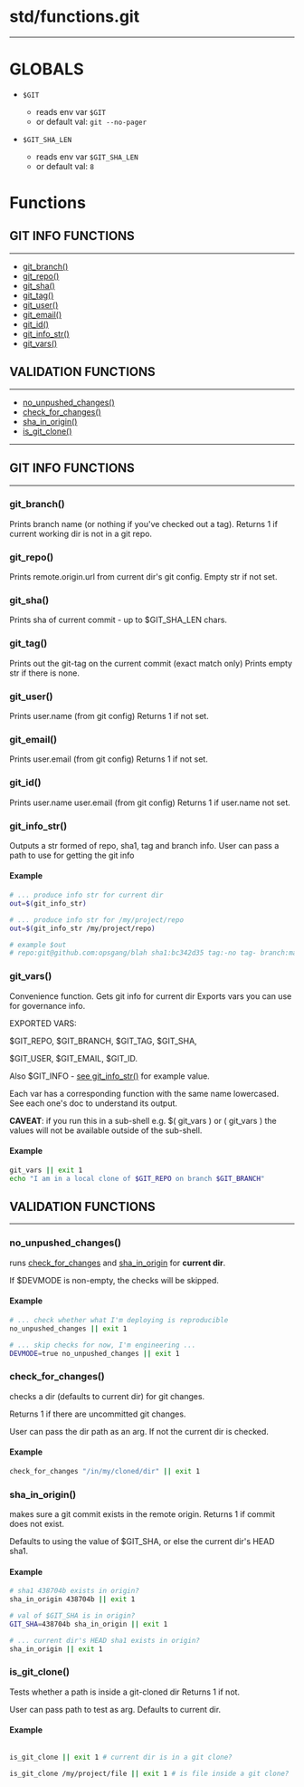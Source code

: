# std/functions.git
---
# GLOBALS

* `$GIT`
    * reads env var `$GIT`
    * or default val: `git --no-pager`

* `$GIT_SHA_LEN`
    * reads env var `$GIT_SHA_LEN`
    * or default val: `8`


# Functions

## GIT INFO FUNCTIONS
---
* [git\_branch()](#git_branch)
* [git\_repo()](#git_repo)
* [git\_sha()](#git_sha)
* [git\_tag()](#git_tag)
* [git\_user()](#git_user)
* [git\_email()](#git_email)
* [git\_id()](#git_id)
* [git\_info\_str()](#git_info_str)
* [git\_vars()](#git_vars)
## VALIDATION FUNCTIONS
---
* [no\_unpushed\_changes()](#no_unpushed_changes)
* [check\_for\_changes()](#check_for_changes)
* [sha\_in\_origin()](#sha_in_origin)
* [is\_git\_clone()](#is_git_clone)

---

## GIT INFO FUNCTIONS
---
### git\_branch()

Prints branch name (or nothing if you've checked out a tag).
Returns 1 if current working dir is not in a git repo.
### git\_repo()

Prints remote.origin.url from current dir's git config.
Empty str if not set.
### git\_sha()

Prints sha of current commit - up to $GIT\_SHA\_LEN chars.
### git\_tag()

Prints out the git-tag on the current commit (exact match only)
Prints empty str if there is none.
### git\_user()

Prints user.name (from git config)
Returns 1 if not set.
### git\_email()

Prints user.email (from git config)
Returns 1 if not set.
### git\_id()

Prints user.name user.email (from git config)
Returns 1 if user.name not set.
### git\_info\_str()

Outputs a str formed of repo, sha1, tag and branch info.
User can pass a path to use for getting the git info

#### Example

```bash
# ... produce info str for current dir
out=$(git_info_str)

# ... produce info str for /my/project/repo
out=$(git_info_str /my/project/repo)

# example $out
# repo:git@github.com:opsgang/blah sha1:bc342d35 tag:-no tag- branch:master

```

### git\_vars()

Convenience function. Gets git info for current dir
Exports vars you can use for governance info.

EXPORTED VARS:

 $GIT\_REPO, $GIT\_BRANCH, $GIT\_TAG, $GIT\_SHA,

 $GIT\_USER, $GIT\_EMAIL, $GIT\_ID.

 Also $GIT\_INFO - [see git\_info\_str()](#git_info_str) for example value.

Each var has a corresponding function with the same name lowercased. See each
one's doc to understand its output.

**CAVEAT**: if you run this in a sub-shell e.g. $( git\_vars ) or ( git\_vars )
the values will not be available outside of the sub-shell.

#### Example

```bash
git_vars || exit 1
echo "I am in a local clone of $GIT_REPO on branch $GIT_BRANCH"

```

## VALIDATION FUNCTIONS
---
### no\_unpushed\_changes()

runs [check\_for\_changes](#check_for_changes) and 
[sha_in_origin](#sha_in_origin) for **current dir**.

If $DEVMODE is non-empty, the checks will be skipped.

#### Example

```bash
# ... check whether what I'm deploying is reproducible
no_unpushed_changes || exit 1

# ... skip checks for now, I'm engineering ...
DEVMODE=true no_unpushed_changes || exit 1

```

### check\_for\_changes()

checks a dir (defaults to current dir) for git changes.

Returns 1 if there are uncommitted git changes.

User can pass the dir path as an arg.
If not the current dir is checked.

#### Example

```bash
check_for_changes "/in/my/cloned/dir" || exit 1

```

### sha\_in\_origin()

makes sure a git commit exists in the remote origin.
Returns 1 if commit does not exist.

Defaults to using the value of $GIT_SHA, or else the
current dir's HEAD sha1.

#### Example

```bash
# sha1 438704b exists in origin?
sha_in_origin 438704b || exit 1

# val of $GIT_SHA is in origin?
GIT_SHA=438704b sha_in_origin || exit 1

# ... current dir's HEAD sha1 exists in origin?
sha_in_origin || exit 1

```

### is\_git\_clone()

Tests whether a path is inside a git-cloned dir
Returns 1 if not.

User can pass path to test as arg. Defaults to current dir.

#### Example

```bash

is_git_clone || exit 1 # current dir is in a git clone?

is_git_clone /my/project/file || exit 1 # is file inside a git clone?

```

